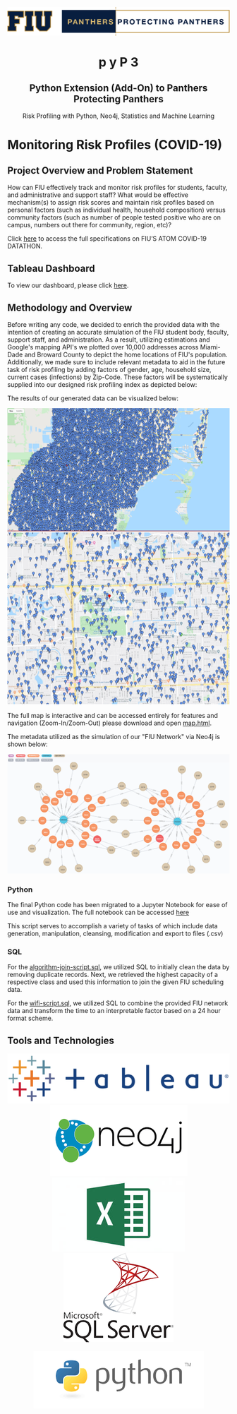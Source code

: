 <p align="center">
    <img src="https://github.com/eitanflor/Monitoring-Risk-Profiles/blob/master/static/panthers-protecting-panthers.png">
<p>

<p align="center">
  <h1 align="center" fontsize="2em">p y P 3</h1>
  <h2 align="center" fontsize="2em">Python Extension (Add-On) to Panthers Protecting Panthers</h2>
</p>

<p align="center">Risk Profiling with Python, Neo4j, Statistics and Machine Learning</p>

# Monitoring Risk Profiles (COVID-19)

## Project Overview and Problem Statement
How can FIU effectively track and monitor risk profiles for students, faculty, and administrative and support staff? What would be effective mechanism(s) to assign risk scores and maintain risk profiles based on personal factors (such as individual health, household composition) versus community factors (such as number of people tested positive who are on campus, numbers out there for community, region, etc)?

Click [here](https://business.fiu.edu/academic-departments/is/covid19-datathon/challenge-prompts.cfm) to access the full specifications on FIU’S ATOM COVID-19 DATATHON. 

## Tableau Dashboard

To view our dashboard, please click [here](https://public.tableau.com/shared/JT9Y79QFQ?:display_count=y&:origin=viz_share_link).

## Methodology and Overview

Before writing any code, we decided to enrich the provided data with the intention of creating an accurate simulation of the FIU student body, faculty, support staff, and administration. As a result, utilizing estimations and Google's mapping API's we plotted over 10,000 addresses across Miami-Dade and Broward County to depict the home locations of FIU's population. Additionally, we made sure to include relevant metadata to aid in the future task of risk profiling by adding factors of gender, age, household size, current cases (infections) by Zip-Code. These factors will be systematically supplied into our designed risk profiling index as depicted below: 

The results of our generated data can be visualized below:

![Map Image 1](https://github.com/eitanflor/Monitoring-Risk-Profiles/blob/master/static/Zoomed-Out-Focus.jpg)
![Map Image 2](https://github.com/eitanflor/Monitoring-Risk-Profiles/blob/master/static/FIU-MMC-Focus.jpg)

The full map is interactive and can be accessed entirely for features and navigation (Zoom-In/Zoom-Out) please download and open [map.html](https://github.com/eitanflor/Monitoring-Risk-Profiles/blob/master/static/map.html). 

The metadata utilized as the simulation of our "FIU Network" via Neo4j is shown below: 

![network image](https://github.com/eitanflor/Monitoring-Risk-Profiles/blob/master/static/neo4j-network.png)

### Python

The final Python code has been migrated to a Jupyter Notebook for ease of use and visualization. The full notebook can be accessed [here](https://github.com/eitanflor/Monitoring-Risk-Profiles/blob/master/python/simulation.ipynb)

This script serves to accomplish a variety of tasks of which include data generation, manipulation, cleansing, modification and export to files (.csv)


### SQL

For the [algorithm-join-script.sql](https://github.com/eitanflor/Monitoring-Risk-Profiles/blob/master/sql/algorithm-join-script.sql), we utilized SQL to initially clean the data by removing duplicate records. Next, we retrieved the highest capacity of a respective class and used this information to join the given FIU scheduling data.   

For the [wifi-script.sql](https://github.com/eitanflor/Monitoring-Risk-Profiles/blob/master/sql/wifi-script.sql), we utilized SQL to combine the provided FIU network data and transform the time to an interpretable factor based on a 24 hour format scheme. 

## Tools and Technologies

<p align="center">
    <img src="https://github.com/eitanflor/Monitoring-Risk-Profiles/blob/master/static/tableaulogo.png">
    <img src="https://github.com/eitanflor/Monitoring-Risk-Profiles/blob/master/static/neo4j.png">
    <img src="https://github.com/eitanflor/Monitoring-Risk-Profiles/blob/master/static/excel.jpg">
    <img src="https://github.com/eitanflor/Monitoring-Risk-Profiles/blob/master/static/sql.png"> 
<br>
</br>    
    <img src="https://github.com/eitanflor/Monitoring-Risk-Profiles/blob/master/static/python.png">
</p>
